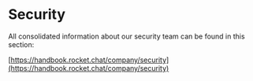 # Security

All consolidated information about our security team can be found in this section:

[https://handbook.rocket.chat/company/security](https://handbook.rocket.chat/company/security)

